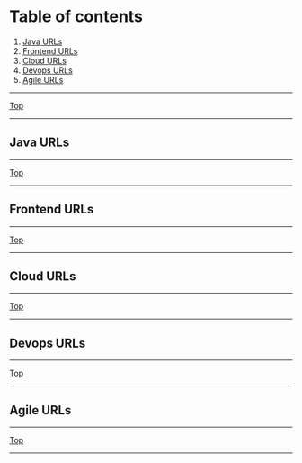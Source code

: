 # Table of contents <br />
1. [Java URLs](#java_urls)<br />
2. [Frontend URLs](#ui_urls)<br />
3. [Cloud URLs](#cloud_urls)<br />
4. [Devops URLs](#devops_urls)<br />
5. [Agile URLs](#agile_urls)<br />

* * *
[Top](#table-of-contents-)
* * *
## Java URLs <a name="java_urls"></a>

* * *
[Top](#table-of-contents-)
* * *
## Frontend URLs <a name="ui_urls"></a>

* * *
[Top](#table-of-contents-)
* * *
## Cloud URLs <a name="cloud_urls"></a>

* * *
[Top](#table-of-contents-)
* * *
## Devops URLs <a name="devops_urls"></a>

* * *
[Top](#table-of-contents-)
* * *
## Agile URLs <a name="agile_urls"></a>

* * *
[Top](#table-of-contents-)
* * *
